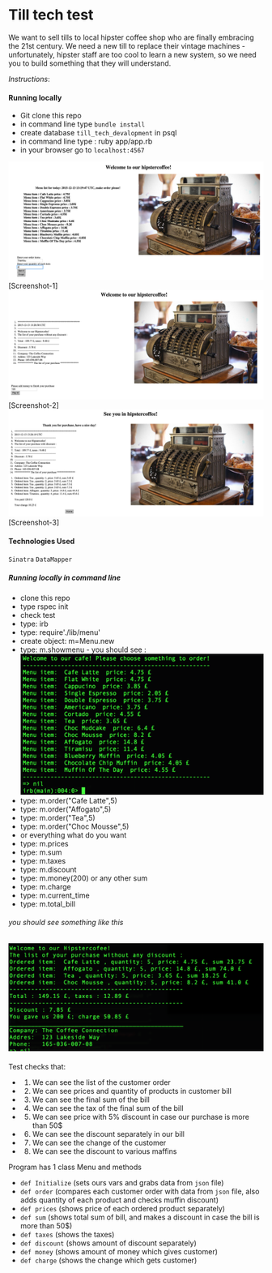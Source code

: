 Till tech test
==============
We want to sell tills to local hipster coffee shop who are finally embracing the 21st century. We need a new till to replace their vintage machines - unfortunately, hipster staff are too cool to learn a new system, so we need you to build something that they will understand.

*Instructions*:
#### Running locally
- Git clone this repo
- in command line type `bundle install`  
- create database `till_tech_devalopment` in psql
- in command line type : ruby app/app.rb
- in your browser go to `localhost:4567`

![Screenshot 1](https://github.com/TJQKAs/till_tech_test/blob/master/public/images/screen1.png?raw=true=200) [Screenshot-1]
![Screenshot 1](https://github.com/TJQKAs/till_tech_test/blob/master/public/images/screen2.png?raw=true=200) [Screenshot-2]
![Screenshot 1](https://github.com/TJQKAs/till_tech_test/blob/master/public/images/screen3.png?raw=true=200) [Screenshot-3]

#### Technologies Used
`Sinatra`
`DataMapper`


##### Running locally in command line
- clone this repo
- type rspec init
- check test
- type: irb
- type: require'./lib/menu'
- create object: m=Menu.new
- type: m.showmenu -  you should see :
![a menu-list](/public/images/menu.png)
- type: m.order("Cafe Latte",5)
- type: m.order("Affogato",5)
- type: m.order("Tea",5)
- type: m.order("Choc Mousse",5)
- or everything what do you want
- type: m.prices
- type: m.sum
- type: m.taxes
- type: m.discount
- type: m.money(200)  or any other sum
- type: m.charge
- type: m.current_time
- type: m.total_bill

###### you should see something like this

![a menu-list](/public/images/bill.png)
---------
Test checks that:
 - 1. We can see the list of the customer order
 - 2. We can see prices and quantity of products in customer bill
 - 3. We can see the final sum of the bill
 - 4. We can see the tax of the final sum of the bill
 - 5. We can see price with 5% discount in case our purchase is more than 50$
 - 6. We can see the discount separately in our bill
 - 7. We can see the change of the customer
 - 8. We can see the discount to various maffins


 Program has 1 class Menu and methods  
 - `def Initialize` (sets ours vars and grabs data from `json` file)
 - `def order` (compares each customer order with data from `json` file, also adds quantity of each product and checks muffin discount)
 - `def prices` (shows price of each ordered product separately)
 - `def sum` (shows total sum of bill, and makes a discount in case the bill is more than 50$)
 - `def taxes` (shows the taxes)
 - `def discount` (shows amount of discount separately)
 - `def money` (shows amount of money which gives customer)
 - `def charge` (shows the change which gets customer)
